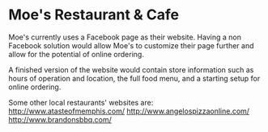 # Moe's Restaurant &amp; Cafe

Moe's currently uses a Facebook page as their website. Having a non Facebook solution would allow Moe's to customize their page further and allow for the potential of online ordering.

A finished version of the website would contain store information such as hours of operation and location, the full food menu, and a starting setup for online ordering.

Some other local restaurants' websites are:
http://www.atasteofmemphis.com/
http://www.angelospizzaonline.com/
http://www.brandonsbbq.com/
